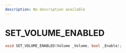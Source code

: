 ```yaml
---
description: No description available 
---
```


# SET_VOLUME_ENABLED

```cpp
void SET_VOLUME_ENABLED(Volume _Volume, bool _Enable);
```